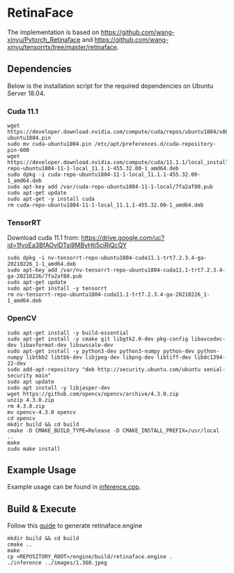 # RetinaFace

The implementation is based on https://github.com/wang-xinyu/Pytorch_Retinaface and https://github.com/wang-xinyu/tensorrtx/tree/master/retinaface.

## Dependencies

Below is the installation script for the required dependencies on Ubuntu Server 18.04.

### Cuda 11.1
```
wget https://developer.download.nvidia.com/compute/cuda/repos/ubuntu1804/x86_64/cuda-ubuntu1804.pin
sudo mv cuda-ubuntu1804.pin /etc/apt/preferences.d/cuda-repository-pin-600
wget https://developer.download.nvidia.com/compute/cuda/11.1.1/local_installers/cuda-repo-ubuntu1804-11-1-local_11.1.1-455.32.00-1_amd64.deb
sudo dpkg -i cuda-repo-ubuntu1804-11-1-local_11.1.1-455.32.00-1_amd64.deb
sudo apt-key add /var/cuda-repo-ubuntu1804-11-1-local/7fa2af80.pub
sudo apt-get update
sudo apt-get -y install cuda
rm cuda-repo-ubuntu1804-11-1-local_11.1.1-455.32.00-1_amd64.deb
```

### TensorRT
Download cuda 11.1 from: https://drive.google.com/uc?id=1fvoEa3BfAOvlDTsi9MByHtj5ciRjQcQY
```
sudo dpkg -i nv-tensorrt-repo-ubuntu1804-cuda11.1-trt7.2.3.4-ga-20210226_1-1_amd64.deb
sudo apt-key add /var/nv-tensorrt-repo-ubuntu1804-cuda11.1-trt7.2.3.4-ga-20210226/7fa2af80.pub
sudo apt-get update
sudo apt-get install -y tensorrt
rm nv-tensorrt-repo-ubuntu1804-cuda11.1-trt7.2.3.4-ga-20210226_1-1_amd64.deb
```

### OpenCV

```
sudo apt-get install -y build-essential
sudo apt-get install -y cmake git libgtk2.0-dev pkg-config libavcodec-dev libavformat-dev libswscale-dev
sudo apt-get install -y python3-dev python3-numpy python-dev python-numpy libtbb2 libtbb-dev libjpeg-dev libpng-dev libtiff-dev libdc1394-22-dev
sudo add-apt-repository "deb http://security.ubuntu.com/ubuntu xenial-security main"
sudo apt update
sudo apt install -y libjasper-dev
wget https://github.com/opencv/opencv/archive/4.3.0.zip
unzip 4.3.0.zip
rm 4.3.0.zip
mv opencv-4.3.0 opencv
cd opencv
mkdir build && cd build
cmake -D CMAKE_BUILD_TYPE=Release -D CMAKE_INSTALL_PREFIX=/usr/local ..
make
sudo make install
```

## Example Usage
Example usage can be found in [inference.cpp](https://github.com/rriyaldhi/retinaface/blob/main/inference.cpp).

## Build & Execute

Follow this [guide](https://github.com/rriyaldhi/retinaface/blob/main/engine/README.md) to generate retinaface.engine

```
mkdir build && cd build
cmake ..
make
cp <REPOSITORY_ROOT>/engine/build/retinaface.engine .
./inference ../images/1.360.jpeg
```
